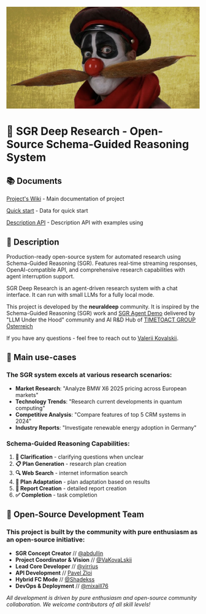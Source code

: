 ![Alt text](docs/main.png "Optional Title")

# 🧠 SGR Deep Research - Open-Source Schema-Guided Reasoning System

## 📚 Documents

[Project's Wiki](https://github.com/miteykons/double/wiki) - Main documentation of project

[Quick start](https://github.com/miteykons/double/wiki/%F0%9F%9A%80-SGR:-Quick-Start) - Data for quick start

[Description API](https://github.com/miteykons/double/wiki/%F0%9F%94%8C-SGR:-Description-API) - Description API with examples using

## 📖 Description

Production-ready open-source system for automated research using Schema-Guided Reasoning (SGR). Features real-time streaming responses, OpenAI-compatible API, and comprehensive research capabilities with agent interruption support.

SGR Deep Research is an agent-driven research system with a chat interface. It can run with small LLMs for a fully local mode.

This project is developed by the **neuraldeep** community. It is inspired by the Schema-Guided Reasoning (SGR) work and [SGR Agent Demo](https://abdullin.com/schema-guided-reasoning/demo) delivered by "LLM Under the Hood" community and AI R&D Hub of [TIMETOACT GROUP Österreich](https://www.timetoact-group.at)

If you have any questions - feel free to reach out to [Valerii Kovalskii](https://www.linkedin.com/in/vakovalskii/).

## 🚀 Main use-cases

### The SGR system excels at various research scenarios:

- **Market Research**: "Analyze BMW X6 2025 pricing across European markets"
- **Technology Trends**: "Research current developments in quantum computing"  
- **Competitive Analysis**: "Compare features of top 5 CRM systems in 2024"
- **Industry Reports**: "Investigate renewable energy adoption in Germany"

### Schema-Guided Reasoning Capabilities:

1. **🤔 Clarification** - clarifying questions when unclear
2. **📋 Plan Generation** - research plan creation
3. **🔍 Web Search** - internet information search
4. **🔄 Plan Adaptation** - plan adaptation based on results
5. **📝 Report Creation** - detailed report creation
6. **✅ Completion** - task completion

## 👥 Open-Source Development Team

### This project is built by the community with pure enthusiasm as an open-source initiative:

* **SGR Concept Creator** // [@abdullin](https://t.me/llm_under_hood)
* **Project Coordinator & Vision** // [@VaKovaLskii](https://t.me/neuraldeep) 
* **Lead Core Developer** // [@virrius](https://t.me/virrius_tech) 
* **API Development** // [Pavel Zloi](https://t.me/evilfreelancer)
* **Hybrid FC Mode** // [@Shadekss](https://t.me/Shadekss)
* **DevOps & Deployment** // [@mixaill76](https://t.me/mixaill76) 

*All development is driven by pure enthusiasm and open-source community collaboration. We welcome contributors of all skill levels!*